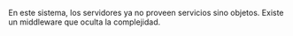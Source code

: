 En este sistema, los servidores ya no proveen servicios sino objetos. Existe un middleware que oculta la complejidad.
